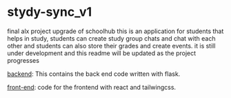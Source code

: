 # stydy-sync_v1

final alx project upgrade of schoolhub
this is an application for students that helps in study, students can create study group chats and chat with each other and
students can also store their grades and create events.
it is still under development and this readme will be updated as the project progresses

[backend](backend/): This contains the back end code written with flask.

[front-end](frontend/): code for the frontend with react and tailwingcss. 
